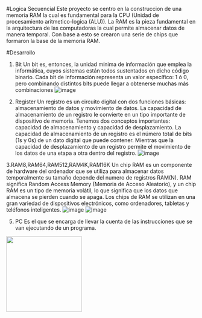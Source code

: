 #Logica Secuencial
Este proyecto se centro en la construccion de una memoria RAM la cual es fundamental para la CPU (Unidad de procesamiento aritmetico-logica (ALU)). La RAM es la pieza fundamental en la arquitectura de las computadoras la cual permite almacenar datos de manera temporal. Con base a esto se crearon una serie de chips que formaron la base de la memoria RAM.

#Desarrollo
1. Bit
Un bit es, entonces, la unidad mínima de información que emplea la informática, cuyos sistemas están todos sustentados en dicho código binario. Cada bit de información representa un valor específico: 1 ó 0, pero combinando distintos bits puede llegar a obtenerse muchas más combinaciones
![image](https://github.com/Jaider1727/computer_architecture/assets/132866666/5113332c-b181-418d-9351-77647b903d39)


3. Register
Un registro es un circuito digital con dos funciones  básicas:  almacenamiento    de    datos    y  movimiento  de  datos.  La  capacidad de almacenamiento de un registro le convierte en un tipo   importante   de   dispositivo   de   memoria.   Tenemos   dos   conceptos   importantes: capacidad   de  almacenamiento   y   capacidad   de   desplazamiento.   La      capacidad      de  almacenamiento de un registro es el número total de bits (1s y 0s) de un dato digital que puede  contener.  Mientras  que  la    capacidad    de    desplazamiento    de    un    registro    permite    el movimiento  de los datos de una etapa  a otra dentro del registro.
![image](https://github.com/Jaider1727/computer_architecture/assets/132866666/d07a2e75-682c-4a19-b18a-1a980e805d4f)

3.RAM8,RAM64,RAM512,RAM4K,RAM16K
Un chip RAM es un componente de hardware del ordenador que se utiliza para almacenar datos temporalmente su tamaño depende del numero de registros RAM(N). RAM significa Random Access Memory (Memoria de Acceso Aleatorio), y un chip RAM es un tipo de memoria volátil, lo que significa que los datos que almacena se pierden cuando se apaga. Los chips de RAM se utilizan en una gran variedad de dispositivos electrónicos, como ordenadores, tabletas y teléfonos inteligentes.
![image](https://github.com/Jaider1727/computer_architecture/assets/132866666/b684c5f9-4892-449f-bf79-64072b2f182a)
![image](https://github.com/Jaider1727/computer_architecture/assets/132866666/d22b3224-c0a7-4bb2-ab10-39539d1b8c8d)

5. PC
Es el que se encarga de llevar la cuenta de las instrucciones que se van ejecutando de un programa.
<img src="PC.png" width="200">
